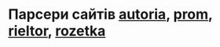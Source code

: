 <h1>Парсери сайтів <a href='https://auto.ria.com/uk/'>autoria</a>, <a href='https://prom.ua/'>prom</a>, <a href='https://rieltor.ua/'>rieltor</a>, <a href='https://rozetka.com.ua/ua/'>rozetka</a></h1>
